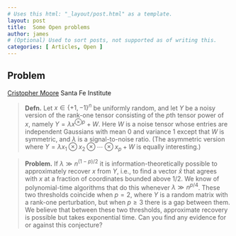 ```yaml
---
# Uses this html: "_layout/post.html" as a template.
layout: post 
title:  Some Open problems
author: james
# (Optional) Used to sort posts, not supported as of writing this.
categories: [ Articles, Open ]
---
```



## Problem
[Cristopher Moore](moore@santafe.edu) Santa Fe Institute 


> **Defn.**
Let $x \in \{+1,-1\}^n$ be uniformly random, and let $Y$ be a noisy version of the rank-one tensor consisting of the $p$th tensor power of $x$, namely $Y = \lambda x^{\otimes p} + W$. Here $W$ is a noise tensor whose entries are independent Gaussians with mean $0$ and variance $1$ except that $W$ is symmetric, and $\lambda$ is a signal-to-noise ratio. (The asymmetric version where $Y = \lambda x_1 \otimes x_2 \otimes \cdots \otimes x_p + W$ is equally interesting.)

>**Problem.**
If $\lambda \gg n^{(1-p)/2}$ it is information-theoretically possible to approximately recover $x$ from $Y$, i.e., to find a vector $\hat{x}$ that agrees with $x$ at a fraction of coordinates bounded above $1/2$. We know of polynomial-time algorithms that do this whenever $\lambda \gg n^{p/4}$. These two thresholds coincide when $p=2$, where $Y$ is a random matrix with a rank-one perturbation, but when $p \ge 3$ there is a gap between them. We believe that between these two thresholds, approximate recovery is possible but takes exponential time. Can you find any evidence for or against this conjecture?


